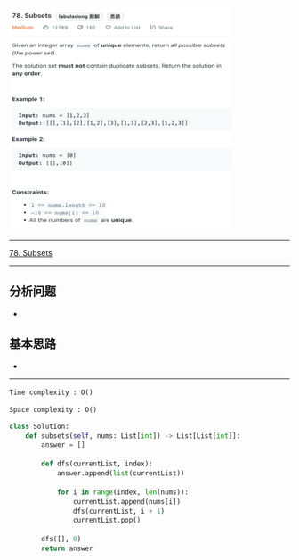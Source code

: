 <img src="2022-11-23-23-44-48.png" width="400" height="400"/>

___
[78. Subsets](https://leetcode.com/problems/subsets/)
___

## 分析问题
* 

## 基本思路
* 

___

`Time complexity : O()`

`Space complexity : O()`
```python
class Solution:
    def subsets(self, nums: List[int]) -> List[List[int]]:
        answer = []
        
        def dfs(currentList, index):
            answer.append(list(currentList))
            
            for i in range(index, len(nums)):
                currentList.append(nums[i])
                dfs(currentList, i + 1)
                currentList.pop()
                
        dfs([], 0)
        return answer
```